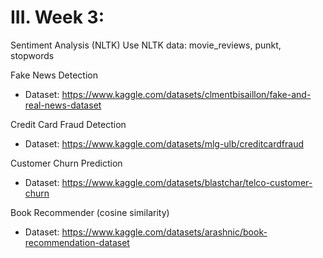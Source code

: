 # III. Week 3:

Sentiment Analysis (NLTK)
Use NLTK data: movie_reviews, punkt, stopwords

Fake News Detection
- Dataset: https://www.kaggle.com/datasets/clmentbisaillon/fake-and-real-news-dataset

Credit Card Fraud Detection
- Dataset: https://www.kaggle.com/datasets/mlg-ulb/creditcardfraud

Customer Churn Prediction
- Dataset: https://www.kaggle.com/datasets/blastchar/telco-customer-churn

Book Recommender (cosine similarity)
- Dataset: https://www.kaggle.com/datasets/arashnic/book-recommendation-dataset